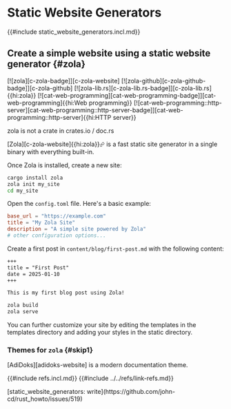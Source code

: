 # Static Website Generators

{{#include static_website_generators.incl.md}}

## Create a simple website using a static website generator {#zola}

[![zola][c-zola-badge]][c-zola-website] [![zola-github][c-zola-github-badge]][c-zola-github] [![zola-lib.rs][c-zola-lib.rs-badge]][c-zola-lib.rs]{{hi:zola}} [![cat-web-programming][cat-web-programming-badge]][cat-web-programming]{{hi:Web programming}} [![cat-web-programming::http-server][cat-web-programming::http-server-badge]][cat-web-programming::http-server]{{hi:HTTP server}}<div class="hidden">zola is not a crate in crates.io / doc.rs</div>

[Zola][c-zola-website]{{hi:zola}}⮳ is a fast static site generator in a single binary with everything built-in.

Once Zola is installed, create a new site:

```sh
cargo install zola
zola init my_site
cd my_site
```

Open the `config.toml` file. Here's a basic example:

```toml
base_url = "https://example.com"
title = "My Zola Site"
description = "A simple site powered by Zola"
# other configuration options...
```

Create a first post in `content/blog/first-post.md` with the following content:

```md
+++
title = "First Post"
date = 2025-01-10
+++

This is my first blog post using Zola!
```

```sh
zola build
zola serve
```

You can further customize your site by editing the templates in the templates directory and adding your styles in the static directory.

### Themes for `zola` {#skip1}

[AdiDoks][adidoks-website] is a modern documentation theme.

{{#include refs.incl.md}}
{{#include ../../refs/link-refs.md}}

<div class="hidden">
[static_website_generators: write](https://github.com/john-cd/rust_howto/issues/519)

</div>
